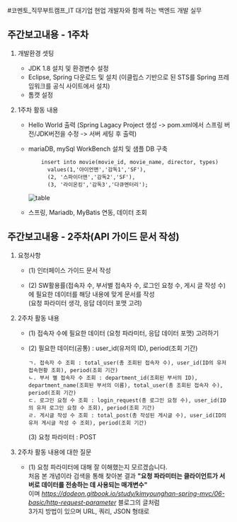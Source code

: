 #코멘토_직무부트캠프_IT 대기업 현업 개발자와 함께 하는 백엔드 개발 실무

## 주간보고내용 - 1주차

1. 개발환경 셋팅
    - JDK 1.8 설치 및 환경변수 설정
    - Eclipse, Spring 다운로드 및 설치 (이클립스 기반으로 된 STS를 Spring 프레임워크를 공식 사이트에서 설치)
    - 톰캣 설정
      
2. 1주차 활동 내용
    - Hello World 출력 (Spring Lagacy Project 생성 -> pom.xml에서 스프링 버전/JDK버전을 수정 -> 서버 세팅 후 출력)
    - mariaDB, mySql WorkBench 설치 및 샘플 DB 구축
      
              insert into movie(movie_id, movie_name, director, types)
                values(1,'아이언맨','감독1','SF'),
                (2, '스파이더맨','감독2','SF'),
                (3, '라이온킹','감독3','다큐멘터리');
      ![table](https://github.com/lesh0331/comento_leesunghyeon/assets/69080831/c2d303e9-6999-4e19-8c38-d3fbceda1eb2)

      
    - 스프링, Mariadb, MyBatis 연동, 데이터 조회    
  
## 주간보고내용 - 2주차(API 가이드 문서 작성)

1. 요청사항
   - (1) 인터페이스 가이드 문서 작성

   - (2) SW활용률(접속자 수, 부서별 접속자 수, 로그인 요청 수, 게시 글 작성 수)  
         에 필요한 데이터를 해당 내용에 맞게 문서를 작성  
         (요청 파라미터 생각, 응답 데이터 포맷 고려)

2. 2주차 활동 내용
   - (1) 접속자 수에 필요한 데이터 (요청 파라미터, 응답 데이터 포맷) 고려하기
   - 
     (2) 필요한 데이터(공통) : user_id(유저의 ID), period(조회 기간)
       
         ㄱ. 접속자 수 조회 : total_user(총 조회된 접속자 수), user_id(ID의 유저 접속현황 조회), period(조회 기간)   
         ㄴ. 부서 별 접속자 수 조회 : department_id(조회된 부서의 ID), department_name(조회된 부서의 이름), total_user(총 조회된 접속자 수), period(조회 기간)   
         ㄷ. 로그인 요청 수 조회 : login_request(총 로그인 요청 수), user_id(ID의 유저 로그인 요청 수 조회), period(조회 기간)   
         ㄹ. 게시글 작성 수 조회 : total_post(총 작성된 게시글 수), user_id(ID의 유저 게시글 작성 수 조회), period(조회 기간)  

     (3) 요청 파라미터 : POST


 3. 2주차 활동 내용에 대한 질문
    - (1) 요청 파라미터에 대해 잘 이해했는지 모르겠습니다.  
          처음 본 개념이라 검색을 통해 찾아본 결과 **"요청 파라미터는 클라이언트가 서버로 데이터를 전송하는 데 사용되는 매개변수"**  
          이며 *https://dodeon.gitbook.io/study/kimyounghan-spring-mvc/06-basic/http-request-parameter* 블로그의 글처럼   
          3가지 방법이 있으며 URL, 쿼리, JSON 형태로

